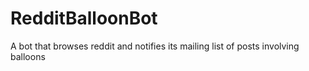 # RedditBalloonBot
A bot that browses reddit and notifies its mailing list of posts involving balloons
